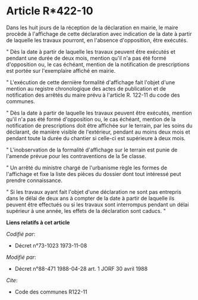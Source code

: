 # Article R*422-10

Dans les huit jours de la réception de la déclaration en mairie, le maire procède à l'affichage de cette déclaration avec
indication de la date à partir de laquelle les travaux pourront, en l'absence d'opposition, être exécutés.

" Dès la date à partir de laquelle les travaux peuvent être exécutés et pendant une durée de deux mois, mention qu'il n'a pas
été formé d'opposition ou, le cas échéant, mention de la notification de prescriptions est portée sur l'exemplaire affiché en
mairie.

" L'exécution de cette dernière formalité d'affichage fait l'objet d'une mention au registre chronologique des actes de
publication et de notification des arrêtés du maire prévu à l'article R. 122-11 du code des communes.

" Dès la date à partir de laquelle les travaux peuvent être exécutés, mention qu'il n'a pas été formé d'opposition ou, le cas
échéant, mention de la notification de prescriptions doit être affichée sur le terrain, par les soins du déclarant, de
manière visible de l'extérieur, pendant au moins deux mois et pendant toute la durée du chantier si celle-ci est supérieure à
deux mois.

" L'inobservation de la formalité d'affichage sur le terrain est punie de l'amende prévue pour les contraventions de la 5e
classe.

" Un arrêté du ministre chargé de l'urbanisme règle les formes de l'affichage et fixe la liste des pièces du dossier dont
tout intéressé peut prendre connaissance.

" Si les travaux ayant fait l'objet d'une déclaration ne sont pas entrepris dans le délai de deux ans à compter de la date à
partir de laquelle ils peuvent être effectués ou si les travaux sont interrompus pendant un délai supérieur à une année, les
effets de la déclaration sont caducs. "

**Liens relatifs à cet article**

_Codifié par_:

  - Décret n°73-1023 1973-11-08

_Modifié par_:

  - Décret n°88-471 1988-04-28 art. 1 JORF 30 avril 1988

_Cite_:

  - Code des communes R122-11
